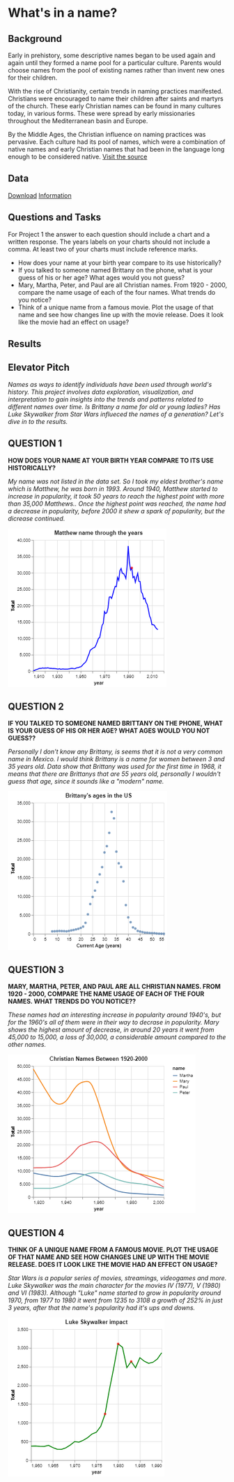 # What's in a name?

## Background

Early in prehistory, some descriptive names began to be used again and again until they formed a name pool for a particular culture. Parents would choose names from the pool of existing names rather than invent new ones for their children. </br>

With the rise of Christianity, certain trends in naming practices manifested. Christians were encouraged to name their children after saints and martyrs of the church. These early Christian names can be found in many cultures today, in various forms. These were spread by early missionaries throughout the Mediterranean basin and Europe. </br>

By the Middle Ages, the Christian influence on naming practices was pervasive. Each culture had its pool of names, which were a combination of native names and early Christian names that had been in the language long enough to be considered native. [Visit the source](https://heraldry.sca.org/names/namehist.html) </br>

## Data

[Download](https://raw.githubusercontent.com/byuidatascience/data4names/master/data-raw/names_year/names_year.csv)
[Information](https://github.com/byuidatascience/data4names/blob/master/data.md) </br>

## Questions and Tasks

For Project 1 the answer to each question should include a chart and a written response. The years labels on your charts should not include a comma. At least two of your charts must include reference marks.

- How does your name at your birth year compare to its use historically?
- If you talked to someone named Brittany on the phone, what is your guess of his or her age? What ages would you not guess?
- Mary, Martha, Peter, and Paul are all Christian names. From 1920 - 2000, compare the name usage of each of the four names. What trends do you notice?
- Think of a unique name from a famous movie. Plot the usage of that name and see how changes line up with the movie release. Does it look like the movie had an effect on usage?

## Results
## Elevator Pitch
_Names as ways to identify individuals have been used through world's history. This project involves data exploration, visualization, and interpretation to gain insights into the trends and patterns related to different names over time. Is Brittany a name for old or young ladies? Has Luke Skywalker from Star Wars influeced the names of a generation? Let's dive in to the results._

## QUESTION 1

__HOW DOES YOUR NAME AT YOUR BIRTH YEAR COMPARE TO ITS USE HISTORICALLY?__

_My name was not listed in the data set. So I took my eldest brother's name which is Matthew, he was born in 1993. Around 1940, Matthew started to increase in popularity, it took 50 years to reach the highest point with more than 35,000 Matthews.._
_Once the highest point was reached, the name had a decrease in popularity, before 2000 it shew a spark of popularity, but the dicrease continued._

![image](https://raw.githubusercontent.com/nmelgar/whats-in-a-name/main/images/yourname.png)

## QUESTION 2

__IF YOU TALKED TO SOMEONE NAMED BRITTANY ON THE PHONE, WHAT IS YOUR GUESS OF HIS OR HER AGE? WHAT AGES WOULD YOU NOT GUESS??__

_Personally I don't know any Brittany, is seems that it is not a very common name in Mexico. I would think Brittany is a name for women between 3 and 35 years old. Data show that Brittany was used for the first time in 1968, it means that there are Brittanys that are 55 years old, personally I wouldn't guess that age, since it sounds like a "modern" name._

![image](https://raw.githubusercontent.com/nmelgar/whats-in-a-name/main/images/brittany.png)

## QUESTION 3

__MARY, MARTHA, PETER, AND PAUL ARE ALL CHRISTIAN NAMES. FROM 1920 - 2000, COMPARE THE NAME USAGE OF EACH OF THE FOUR NAMES. WHAT TRENDS DO YOU NOTICE??__

_These names had an interesting increase in popularity around 1940's, but for the 1960's all of them were in their way to decrase in popularity. Mary shows the highest amount of decrease, in around 20 years it went from 45,000 to 15,000, a loss of 30,000, a considerable amount compared to the other names._

![image](https://raw.githubusercontent.com/nmelgar/whats-in-a-name/main/images/cristian%20names.png)

## QUESTION 4

__THINK OF A UNIQUE NAME FROM A FAMOUS MOVIE. PLOT THE USAGE OF THAT NAME AND SEE HOW CHANGES LINE UP WITH THE MOVIE RELEASE. DOES IT LOOK LIKE THE MOVIE HAD AN EFFECT ON USAGE?__

_Star Wars is a popular series of movies, streamings, videogames and more. Luke Skywalker was the main character for the movies IV (1977), V (1980) and VI (1983). Although "Luke" name started to grow in popularity around 1970, from 1977 to 1980 it went from 1235 to 3108 a growth of 252% in just 3 years, after that the name's popularity had it's ups and downs._

![image](https://raw.githubusercontent.com/nmelgar/whats-in-a-name/main/images/luke.png)
